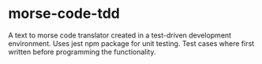 # morse-code-tdd
A text to morse code translator created in a test-driven development environment. Uses jest npm package for unit testing.
Test cases where first written before programming the functionality.
